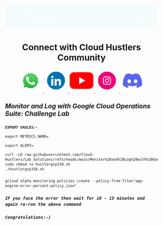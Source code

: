 ![API Gateway Banner](https://raw.githubusercontent.com/Cloud-Hustlers/content/f9a8642976ea21cd234c91239431e41f05264842/gif/12.gif)

<div align="center">
  
# Connect with Cloud Hustlers Community
</div>

<p align="center">
  <a href="https://whatsapp.cloudhustlers.in" target="_blank">
    <img src="https://raw.githubusercontent.com/Cloud-Hustlers/content/main/gif/whatsapp.gif" alt="WhatsApp" width="80">
  </a>
  <a href="https://in.linkedin.com/company/cloud-hustlers" target="_blank">
    <img src="https://raw.githubusercontent.com/Cloud-Hustlers/content/main/gif/linkedin%20gif.gif" alt="LinkedIn" width="80">
  </a>
  <a href="https://www.youtube.com/@CloudHustlers" target="_blank">
    <img src="https://raw.githubusercontent.com/Cloud-Hustlers/content/main/gif/youtube.png" alt="Youtube" width="80">
  </a>
  <a href="https://instagram.com/cloud_hustlers" target="_blank">
    <img src="https://raw.githubusercontent.com/Cloud-Hustlers/content/main/gif/insta.gif" alt="Instagram" width="80">
  </a>
  <a href="https://discord.gg/MdbVq7BJNd" target="_blank">
    <img src="https://raw.githubusercontent.com/Cloud-Hustlers/content/main/gif/discord.gif" alt="GitHub" width="80">
  </a>
</p>

## ***Monitor and Log with Google Cloud Operations Suite: Challenge Lab***

### 

***```EXPORT VAULES:-```*** 

```
export METRICS_NAME=
```

```
export ALERT=
```

```
curl -LO raw.githubusercontent.com/Cloud-Hustlers/Lab_Solutions/refs/heads/main/Monitor%20and%20Log%20with%20Google%20Cloud%20Operations%20Suite%20Challenge%20Lab/hustlergsp338.sh
sudo chmod +x hustlergsp338.sh
./hustlergsp338.sh
```

###

```
gcloud alpha monitoring policies create --policy-from-file="app-engine-error-percent-policy.json"
```

### ***```IF you face the error then wait for 10 - 15 minutes and again re-run the above command```*** 

###
###
### ***```Congratulations:-)```***
